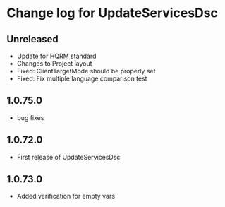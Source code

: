 # Change log for UpdateServicesDsc

## Unreleased

- Update for HQRM standard
- Changes to Project layout
- Fixed: ClientTargetMode should be properly set
- Fixed: Fix multiple language comparison test

## 1.0.75.0

- bug fixes

## 1.0.72.0

- First release of UpdateServicesDsc

## 1.0.73.0

- Added verification for empty vars
